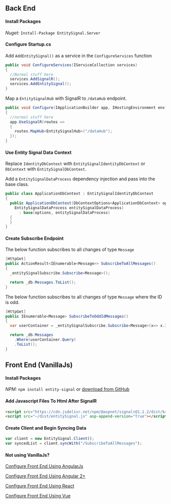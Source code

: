 ﻿## Back End

#### Install Packages
*Nuget:* `Install-Package EntitySignal.Server`


#### Configure Startup.cs
Add `AddEntitySignal()` as a service in the `ConfigureServices` function
```csharp
public void ConfigureServices(IServiceCollection services)
{
  //Normal stuff here
  services.AddSignalR();
  services.AddEntitySignal();
}
```

Map a `EntitySignalHub` with SignalR to `/dataHub` endpoint.
```csharp
public void Configure(IApplicationBuilder app, IHostingEnvironment env)
{
  //normal stuff here
  app.UseSignalR(routes =>
  {
    routes.MapHub<EntitySignalHub>("/dataHub");
  });
}
```

#### Use Entity Signal Data Context
Replace `IdentityDbContext` with `EntitySignalIdentityDbContext` or `DbContext` with `EntitySignalDbContext`.

Add a `EntitySignalDataProcess` dependency injection and pass into the base class.
```csharp
public class ApplicationDbContext : EntitySignalIdentityDbContext
{
  public ApplicationDbContext(DbContextOptions<ApplicationDbContext> options,
    EntitySignalDataProcess entitySignalDataProcess)
      : base(options, entitySignalDataProcess)
  {
  }
}
```

#### Create Subscribe Endpoint
The below function subscribes to all changes of type `Message`

```csharp
[HttpGet]
public ActionResult<IEnumerable<Message>> SubscribeToAllMessages()
{
  _entitySignalSubscribe.Subscribe<Message>();

  return _db.Messages.ToList();
}
```

The below function subscribes to all changes of type `Message` where the ID is odd.
```csharp
[HttpGet]
public IEnumerable<Message> SubscribeToOddIdMessages()
{
  var userContainer = _entitySignalSubscribe.Subscribe<Message>(x=> x.Id % 2 == 1);

  return _db.Messages
    .Where(userContainer.Query)
    .ToList();
}
```


## Front End (VanillaJs)



#### Install Packages
*NPM:* `npm install entity-signal`
or
[download from GitHub](https://github.com/dustout/entitysignal/releases)

#### Add Javascript Files To Html After SignalR
```html
<script src="https://cdn.jsdelivr.net/npm/@aspnet/signalr@1.1.2/dist/browser/signalr.min.js"></script>
<script src="~/dist/entitySignal.js" asp-append-version="true"></script>
```

#### Create Client and Begin Syncing Data
```javascript
var client = new EntitySignal.Client();
var syncedList = client.syncWith("/SubscribeToAllMessages");
```

#### Not using VanillaJs?
[Configure Front End Using AngularJs](https://entitysignal.com/documentation/AngularJs-Integration)

[Configure Front End Using Angular 2+](https://entitysignal.com/documentation/Angular-Integration)

[Configure Front End Using React](https://entitysignal.com/documentation/React-Integration)

[Configure Front End Using Vue](https://entitysignal.com/documentation/Vue-Integration)